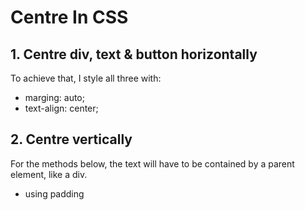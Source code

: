 # Centre In CSS

## 1. Centre div, text & button horizontally
To achieve that, I style all three with:
* marging: auto;
* text-align: center;
## 2. Centre vertically
For the methods below, the text will have to be contained by a parent element, like a div.
* using padding